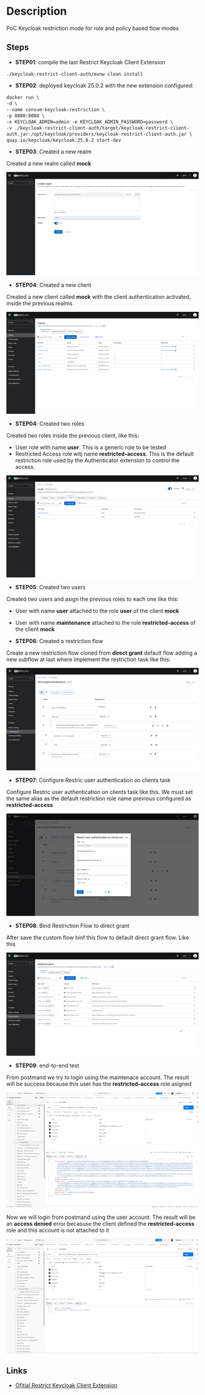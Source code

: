 # Description
PoC Keycloak restriction mode for role and policy based flow modes

## Steps

- **STEP01**: compile the last Restrict Keycloak Client Extension

```
./keycloak-restrict-client-auth/mvnw clean install
```

- **STEP02**: deployed keycloak 25.0.2 with the new extension configured:

```
docker run \
-d \
--name consum-keycloak-restriction \
-p 8080:8080 \
-e KEYCLOAK_ADMIN=admin -e KEYCLOAK_ADMIN_PASSWORD=password \
-v ./keycloak-restrict-client-auth/target/keycloak-restrict-client-auth.jar:/opt/keycloak/providers/keycloak-restrict-client-auth.jar \
quay.io/keycloak/keycloak:25.0.2 start-dev
```

- **STEP03**: Created a new realm

Created a new realm called **mock**

![Mock Realm](./images/mock-realm.png "Mock Realm")

- **STEP04**: Created a new client

 Created a new client called **mock** with the client authentication activated, inside the previous realms

![Mock Client](./images/mock-client.png "Mock Client")

- **STEP04**: Created two roles
 
 Created two roles inside the previous client, like this:

 - User role with name **user**. This is a generic role to be tested
 - Restricted Access role witj name **restricted-access**. This is the default restriction role used by the Authenticator extension to control the access.

![Mock Roles](./images/mock-roles.png "Mock Roles")

- **STEP05**: Created two users
 
 Created two users and asign the previous roles to each one like this:

 - User with name **user** attached to the role **user** of the client **mock**
 - User with name **maintenance** attached to the role **restricted-access** of the client **mock**

 - **STEP06**: Created a restriction flow
 
 Create a new restriction flow cloned from **direct grant** default flow adding a new subflow at last where implement the restriction task like this:

![Restriction Flow](./images/restriction-flow.png "Restriction Flow")

- **STEP07**: Configure Restric user authentication on clients task
 
Configure Restric user authentication on clients task like this. We must set the same alias as the default restriction role name previous configured as **restricted-access**

![Restrict User Authentication Configuration](./images/restrict-user-authentication-configuration.png "Restrict User Authentication Configuration")

- **STEP08**: Bind Restriction Flow to direct grant
 
After save the custom flow binf this flow to default direct grant flow. Like this

![Direct Grant Default Flow](./images/direct-grant-default-flow.png "Direct Grant Default Flow")

- **STEP09**: end-to-end test
 
From postmand we try to login using the maintenace account. The result will be success because this user has the **restricted-access** role asigned

![End-to-End maintenance account login](./images/end-to-end-maintenance-login.png "End-to-End maintenance account login")

Now we will login from postmand using the user account. The result will be an **access denied** error becasuse the client defined the **restricted-access** role and this account is not attached to it

![End-to-End user account login](./images/end-to-end-user-login.png "End-to-End user account login")

## Links

- [Ofitial Restrict Keycloak Client Extension](https://github.com/sventorben/keycloak-restrict-client-auth)